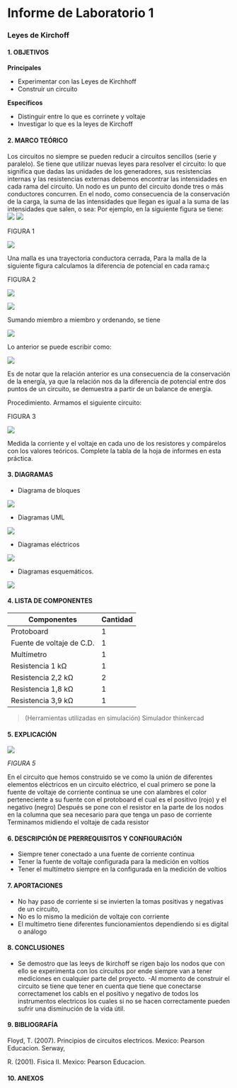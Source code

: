 # Informe de Laboratorio 1
### Leyes de Kirchoff
#### 1.	OBJETIVOS

**Principales**

 -	Experimentar con las Leyes de Kirchhoff
 - Construir un circuito

**Específicos**

- Distinguir entre lo que es corrinete y voltaje
- Investigar lo que es la leyes de Kirchoff

#### 2.	MARCO TEÓRICO 
Los circuitos no siempre se pueden reducir a circuitos sencillos (serie y paralelo). Se tiene que utilizar nuevas leyes para resolver el circuito: lo que significa que dadas las unidades de los generadores, sus resistencias internas y las resistencias externas debemos encontrar las intensidades en cada rama del circuito. 
Un nodo es un punto del circuito donde tres o más conductores concurren. En el nodo, como consecuencia de la conservación de la carga, la suma de las intensidades que llegan es igual a la suma de las intensidades que salen, o sea:
Por ejemplo, en la siguiente figura se tiene:  
![](https://github.com/SanchezMaiAndresSebastian/Informe-laboratorio/blob/main/Fotos/1.png)
![](https://github.com/SanchezMaiAndresSebastian/Informe-laboratorio/blob/main/Fotos/2.png)

FIGURA 1 

![](https://github.com/SanchezMaiAndresSebastian/Informe-laboratorio/blob/main/Fotos/3.png)


Una malla  es una trayectoria conductora cerrada, Para la malla de la siguiente figura calculamos la diferencia de potencial en cada rama:ç

FIGURA 2

![](https://github.com/SanchezMaiAndresSebastian/Informe-laboratorio/blob/main/Fotos/4.png)

![](https://github.com/SanchezMaiAndresSebastian/Informe-laboratorio/blob/main/Fotos/5.png)

Sumando miembro a miembro y ordenando, se tiene    

![](https://github.com/SanchezMaiAndresSebastian/Informe-laboratorio/blob/main/Fotos/6.png)

Lo anterior se puede escribir como:       

![](https://github.com/SanchezMaiAndresSebastian/Informe-laboratorio/blob/main/Fotos/7.png)

Es de notar que la relación anterior es una consecuencia de la conservación de la energía, ya que la relación nos da la diferencia de potencial entre dos puntos de un circuito, se demuestra a partir de un balance de energía.

Procedimiento.
Armamos el siguiente circuito:

FIGURA 3

![](https://github.com/SanchezMaiAndresSebastian/Informe-laboratorio/blob/main/Fotos/8.png)


Medida la corriente y el voltaje en cada uno de los resistores y compárelos con los valores teóricos. Complete la tabla de la hoja de informes en esta práctica.
#### 3.	DIAGRAMAS

- Diagrama de bloques

![](https://github.com/SanchezMaiAndresSebastian/Informe-laboratorio/blob/main/Fotos/9.png)

- Diagramas UML

![](https://github.com/SanchezMaiAndresSebastian/Informe-laboratorio/blob/main/Fotos/10.png)

- Diagramas eléctricos

![](https://github.com/SanchezMaiAndresSebastian/Informe-laboratorio/blob/main/Fotos/11.png)
 
 - Diagramas esquemáticos.

![](https://github.com/SanchezMaiAndresSebastian/Informe-laboratorio/blob/main/Fotos/12.png) 

#### 4.	LISTA DE COMPONENTES

| Componentes | Cantidad |
| ----------- | -------- |
| Protoboard | 1 |
| Fuente de voltaje de C.D. | 1 |
| Multímetro | 1 |
| Resistencia 1 kΩ | 1 |
| Resistencia 2,2 kΩ | 2 |
| Resistencia 1,8 kΩ | 1 |
| Resistencia 3,9 kΩ | 1 |
 
> (Herramientas utilizadas en simulación) 
> Simulador thinkercad


#### 5.	EXPLICACIÓN

![](https://github.com/SanchezMaiAndresSebastian/Informe-laboratorio/blob/main/Fotos/13.png) 

_FIGURA 5_


En el circuito que hemos construido se ve como la unión de diferentes elementos eléctricos en un circuito eléctrico, el cual primero se pone la fuente de voltaje de corriente continua se une con alambres el color perteneciente a su fuente con el protoboard el cual es el positivo (rojo) y el negativo (negro)
Después se pone con el resistor en la parte de los nodos en la columna que sea necesario para que tenga un paso de corriente
Terminamos midiendo el voltaje de cada resistor 

#### 6.	 DESCRIPCIÓN DE PRERREQUISITOS Y CONFIGURACIÓN

 - Siempre tener conectado a una fuente de corriente continua
 - Tener la fuente de voltaje configurada para la medición en voltios
 - Tener el multímetro siempre en la configurada en la medición de voltios 
 
#### 7.	APORTACIONES

 - No hay paso de corriente si se invierten la tomas positivas y negativas de un circuito,
 - No es lo mismo la medición de voltaje con corriente 
 - El multímetro tiene diferentes funcionamientos dependiendo si es digital o análogo
 
#### 8.	CONCLUSIONES
 - Se demostro que las leeys de lkirchoff se rigen bajo los nodos que con ello se experimenta con los circuitos por ende siempre van a tener mediciones en cualquier parte del proyecto.
 -Al momento de construir el circuito se tiene que tener en cuenta que tiene que conectarse correctamenet los cabls en el positivo y negativo de todos los instrumentos electricos los cuales si no se hacen correctamente pueden sufrir una disminución de la vida útil.


#### 9.	BIBLIOGRAFÍA

Floyd, T. (2007). Principios de circuitos electricos. Mexico: Pearson Educacion. Serway,

R. (2001). Fisica II. Mexico: Pearson Educacion.
#### 10.	 ANEXOS

